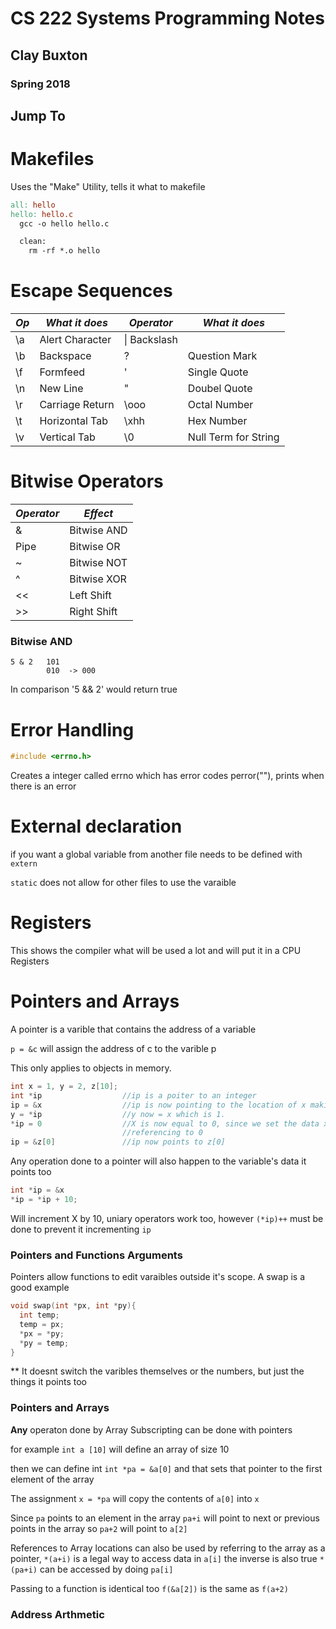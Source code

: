 # CS 222 Systems Programming Notes
## Clay Buxton
### Spring 2018

## Jump To


# Makefiles
Uses the "Make" Utility, tells it what to makefile

```makefile
all: hello
hello: hello.c
  gcc -o hello hello.c

  clean:
    rm -rf *.o hello
```


# Escape Sequences

|*Op*|*What it does*|*Operator*|*What it does*|
|----------|--------------|----------|--------------|
|\a|Alert Character|\\| Backslash|
|\b|Backspace|\?|Question Mark|
|\f|Formfeed|\'|Single Quote|
|\n|New Line|\"|Doubel Quote|
|\r|Carriage Return|\ooo|Octal Number|
|\t|Horizontal Tab|\xhh| Hex Number|
|\v|Vertical Tab|\0|Null Term for String|

# Bitwise Operators

|*Operator*|*Effect*|
|----------|--------|
|&  | Bitwise AND|
| Pipe| Bitwise OR
|~  |  Bitwise NOT
|^  | Bitwise XOR
|<< | Left Shift
|\>> |  Right Shift

### Bitwise AND


```
5 & 2   101
        010  -> 000
```
In comparison '5 && 2' would return true

# Error Handling
```c
#include <errno.h>
```
Creates a integer called errno which has error codes
perror(""), prints when there is an error

# External declaration
if you want a global variable from another file needs to be defined with ```extern```

```static``` does not allow for other files to use the varaible

# Registers
This shows the compiler what will be used a lot and will put it in a CPU Registers


# Pointers and Arrays

A pointer is a varible that contains the address of a variable

```p = &c``` will assign the address of c to the varible p

This only applies to objects in memory.

```c
int x = 1, y = 2, z[10];
int *ip                  //ip is a poiter to an integer
ip = &x                  //ip is now pointing to the location of x making ip = x
y = *ip                  //y now = x which is 1.
*ip = 0                  //X is now equal to 0, since we set the data x is
                         //referencing to 0
ip = &z[0]               //ip now points to z[0]
```
Any operation done to a pointer will also happen to the variable's data it points too

```c
int *ip = &x
*ip = *ip + 10;

```
Will increment X by 10, uniary operators work too, however ```(*ip)++``` must be done to prevent it incrementing ```ip```

### Pointers and Functions Arguments
Pointers allow functions to edit varaibles outside it's scope. A swap is a good example

```c
void swap(int *px, int *py){
  int temp;
  temp = px;
  *px = *py;
  *py = temp;
}

```
**
It doesnt switch the varibles themselves or the numbers, but just the things it points too

### Pointers and Arrays

**Any** operaton done by Array Subscripting can be done with pointers

for example
```int a [10]``` will define an array of size 10

then we can define int ```int *pa = &a[0]``` and that sets that pointer to the first element of the array

The assignment ```x = *pa``` will copy the contents of ```a[0]``` into ```x```

Since ```pa``` points to an element in the array ```pa+i``` will point to next or previous points in the array so ```pa+2``` will point to ```a[2]```

References to Array locations can also be used by referring to the array as a pointer, ```*(a+i)``` is a legal way to access data in ```a[i]``` the inverse is also true ```*(pa+i)``` can be accessed by doing ```pa[i]```

Passing to a function is identical too ```f(&a[2])``` is the same as ```f(a+2)```

### Address Arthmetic

